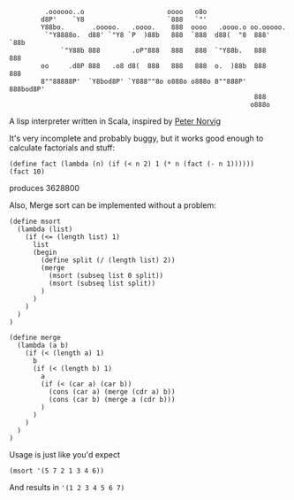 			 .oooooo..o                     oooo   o8o                      
			d8P'    `Y8                     `888   `"'                      
			Y88bo.       .ooooo.   .oooo.    888  oooo   .oooo.o oo.ooooo.  
			 `"Y8888o.  d88' `"Y8 `P  )88b   888  `888  d88(  "8  888' `88b 
			     `"Y88b 888        .oP"888   888   888  `"Y88b.   888   888 
			oo     .d8P 888   .o8 d8(  888   888   888  o.  )88b  888   888 
			8""88888P'  `Y8bod8P' `Y888""8o o888o o888o 8""888P'  888bod8P' 
			                                                      888       
			                                                     o888o      

A lisp interpreter written in Scala, inspired by [Peter Norvig](http://norvig.com/lispy.html)

It's very incomplete and probably buggy, but it works good enough to calculate
factorials and stuff: 

	(define fact (lambda (n) (if (< n 2) 1 (* n (fact (- n 1))))))
	(fact 10) 

produces 3628800

Also, Merge sort can be implemented without a problem:

```
(define msort 
  (lambda (list) 
    (if (<= (length list) 1) 
      list 
      (begin 
        (define split (/ (length list) 2)) 
        (merge 
          (msort (subseq list 0 split)) 
          (msort (subseq list split)) 
        ) 
      ) 
    ) 
  )
)

(define merge
  (lambda (a b)
    (if (< (length a) 1)
      b
      (if (< (length b) 1)
        a
        (if (< (car a) (car b))
          (cons (car a) (merge (cdr a) b))
          (cons (car b) (merge a (cdr b)))
        )
      )
    )
  )
)
```

Usage is just like you'd expect

	(msort '(5 7 2 1 3 4 6))

And results in `'(1 2 3 4 5 6 7)`